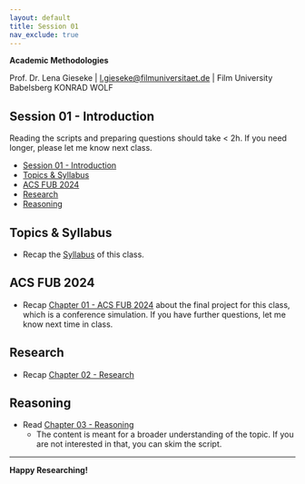 ```yaml
---
layout: default
title: Session 01
nav_exclude: true
---
```


**Academic Methodologies**
  
Prof. Dr. Lena Gieseke \| l.gieseke@filmuniversitaet.de \| Film University Babelsberg KONRAD WOLF

## Session 01 - Introduction

Reading the scripts and preparing questions should take < 2h. If you need longer, please let me know next class.

* [Session 01 - Introduction](#session-01---introduction)
* [Topics \& Syllabus](#topics--syllabus)
* [ACS FUB 2024](#acs-fub-2024)
* [Research](#research)
* [Reasoning](#reasoning)


## Topics & Syllabus

* Recap the [Syllabus](../../index.md) of this class.


## ACS FUB 2024

* Recap [Chapter 01 - ACS FUB 2024](../../02_scripts/am_01_conference_script.md) about the final project for this class, which is a conference simulation. If you have further questions, let me know next time in class.

## Research

* Recap [Chapter 02 - Research](../../02_scripts/am_02_research_script.md)


## Reasoning

* Read [Chapter 03 - Reasoning](../../02_scripts/am_03_reasoning_script.md)
    * The content is meant for a broader understanding of the topic. If you are not interested in that, you can skim the script. 



---

**Happy Researching!**
